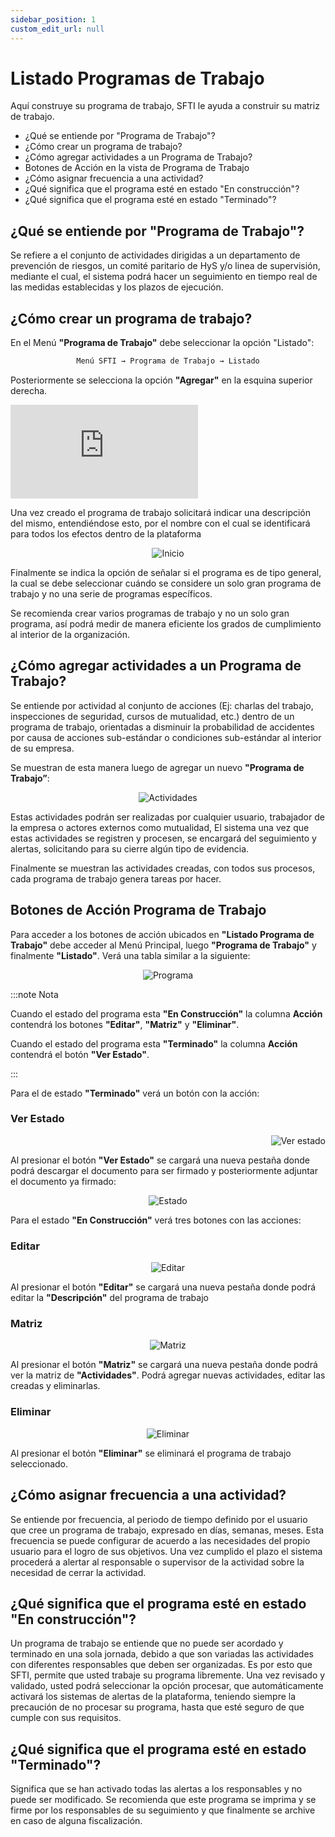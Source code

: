 ```yaml
---
sidebar_position: 1
custom_edit_url: null
---
```

# Listado Programas de Trabajo
Aquí construye su programa de trabajo, SFTI le ayuda a construir su matriz de trabajo.

* ¿Qué se entiende por "Programa de Trabajo"?
* ¿Cómo crear un programa de trabajo?
* ¿Cómo agregar actividades a un Programa de Trabajo?
* Botones de Acción en la vista de Programa de Trabajo
* ¿Cómo asignar frecuencia a una actividad?
* ¿Qué significa que el programa esté en estado "En construcción"?
* ¿Qué significa que el programa esté en estado "Terminado"?

## ¿Qué se entiende por "Programa de Trabajo"?

Se refiere a el conjunto de actividades dirigidas a un departamento de prevención de riesgos, un comité paritario de HyS y/o linea de supervisión, mediante el cual, el sistema podrá hacer un seguimiento en tiempo real de las medidas establecidas y los plazos de ejecución.


## ¿Cómo crear un programa de trabajo?

En el Menú **"Programa de Trabajo"** debe seleccionar la opción "Listado":

<div align="center">

```bash
Menú SFTI → Programa de Trabajo → Listado
```
</div>

Posteriormente se selecciona la opción **"Agregar"** en la esquina superior derecha.

<div class="video-responsive">

<iframe src="https://www.youtube.com/embed/E5rBxqxeCNg/?rel=0" title="YouTube video player" frameborder="0" allow="accelerometer; autoplay; clipboard-write; encrypted-media; gyroscope; picture-in-picture; web-share" allowfullscreen></iframe>

</div>

Una vez creado el programa de trabajo solicitará indicar una descripción del mismo, entendiéndose esto, por el nombre con el cual se identificará para todos los efectos dentro de la plataforma

<div align="center">

![Inicio](/img/img_manual/img_programa_trabajo/2023-08-16_12-59.png)

</div>

Finalmente se indica la opción de señalar si el programa es de tipo general, la cual se debe seleccionar cuándo se considere un solo gran programa de trabajo y no una serie de programas específicos.

Se recomienda crear varios programas de trabajo y no un solo gran programa, así podrá medir de manera eficiente los grados de cumplimiento al interior de la organización.

## ¿Cómo agregar actividades a un Programa de Trabajo?

Se entiende por actividad al conjunto de acciones (Ej: charlas del trabajo, inspecciones de seguridad, cursos de mutualidad, etc.) dentro de un programa de trabajo, orientadas a disminuir la probabilidad de accidentes por causa de acciones sub-estándar o condiciones sub-estándar al interior de su empresa.

Se muestran de esta manera luego de agregar un nuevo **"Programa de Trabajo”**:

<div align="center">

![Actividades](/img/img_manual/img_programa_trabajo/2023-08-16_17-10.png)

</div>

Estas actividades podrán ser realizadas por cualquier usuario, trabajador de la empresa o actores externos como mutualidad, El sistema una vez que estas actividades se registren y procesen, se encargará del seguimiento y alertas, solicitando para su cierre algún tipo de evidencia.

Finalmente se muestran las actividades creadas, con todos sus procesos, cada programa de trabajo genera tareas por hacer.

## Botones de Acción Programa de Trabajo

Para acceder a los botones de acción ubicados en **"Listado Programa de Trabajo"** debe acceder al Menú Principal, luego **"Programa de Trabajo"** y finalmente **"Listado"**. Verá una tabla similar a la siguiente:

<div align="center">

![Programa](/img/img_manual/img_programa_trabajo/2023-08-16_17-14.png)

</div>

:::note Nota

Cuando el estado del programa esta **"En Construcción"** la columna **Acción** contendrá los botones **"Editar"**, **"Matriz"** y **"Eliminar"**.

Cuando el estado del programa esta **"Terminado"** la columna **Acción** contendrá el botón **"Ver Estado"**.

:::

Para el de estado **"Terminado"** verá un botón con la acción:

### Ver Estado

<div align="right">

![Ver estado](/img/img_manual/img_programa_trabajo/2023-08-16_17-15.png)

</div>

Al presionar el botón **"Ver Estado"** se cargará una nueva pestaña donde podrá descargar el documento para ser firmado y posteriormente adjuntar el documento ya firmado:

<div align="center">

![Estado](/img/img_manual/img_programa_trabajo/2023-08-16_17-18.png)

</div>

Para el estado **"En Construcción"** verá tres botones con las acciones:

### Editar

<div align="center">

![Editar](/img/img_manual/img_programa_trabajo/2023-08-16_17-20.png)

</div>

Al presionar el botón **"Editar"** se cargará una nueva pestaña donde podrá editar la **"Descripción"** del programa de trabajo

### Matriz

<div align="center">

![Matriz](/img/img_manual/img_programa_trabajo/2023-08-16_17-21.png)

</div>

Al presionar el botón **"Matriz"** se cargará una nueva pestaña donde podrá ver la matriz de **"Actividades"**. Podrá agregar nuevas actividades, editar las creadas y eliminarlas.

### Eliminar

<div align="center">

![Eliminar](/img/img_manual/img_programa_trabajo/2023-08-16_17-22.png)

</div>

Al presionar el botón **"Eliminar"** se eliminará el programa de trabajo seleccionado.

## ¿Cómo asignar frecuencia a una actividad?

Se entiende por frecuencia, al periodo de tiempo definido por el usuario que cree un programa de trabajo, expresado en días, semanas, meses. Esta frecuencia se puede configurar de acuerdo a las necesidades del propio usuario para el logro de sus objetivos. Una vez cumplido el plazo el sistema procederá a alertar al responsable o supervisor de la actividad sobre la necesidad de cerrar la actividad.

## ¿Qué significa que el programa esté en estado "En construcción"?

Un programa de trabajo se entiende que no puede ser acordado y terminado en una sola jornada, debido a que son variadas las actividades con diferentes responsables que deben ser organizadas. Es por esto que SFTI, permite que usted trabaje su programa libremente. Una vez revisado y validado, usted podrá seleccionar la opción procesar, que automáticamente activará los sistemas de alertas de la plataforma, teniendo siempre la precaución de no procesar su programa, hasta que esté seguro de que cumple con sus requisitos.

## ¿Qué significa que el programa esté en estado "Terminado"?

Significa que se han activado todas las alertas a los responsables y no puede ser modificado. Se recomienda que este programa se imprima y se firme por los responsables de su seguimiento y que finalmente se archive en caso de alguna fiscalización.
